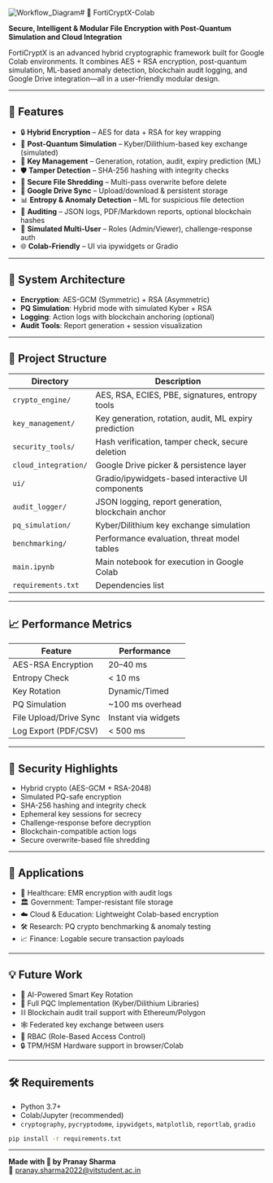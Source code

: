 ![Workflow_Diagram](https://github.com/user-attachments/assets/f9e60115-68d0-46a5-b349-e4ef521cc34a)# 🔐 FortiCryptX-Colab

**Secure, Intelligent & Modular File Encryption with Post-Quantum Simulation and Cloud Integration**

FortiCryptX is an advanced hybrid cryptographic framework built for Google Colab environments. It combines AES + RSA encryption, post-quantum simulation, ML-based anomaly detection, blockchain audit logging, and Google Drive integration—all in a user-friendly modular design.

---

## 🚀 Features

- 🔒 **Hybrid Encryption** – AES for data + RSA for key wrapping
- 🧬 **Post-Quantum Simulation** – Kyber/Dilithium-based key exchange (simulated)
- 🔁 **Key Management** – Generation, rotation, audit, expiry prediction (ML)
- 🛡️ **Tamper Detection** – SHA-256 hashing with integrity checks
- 🧨 **Secure File Shredding** – Multi-pass overwrite before delete
- 📁 **Google Drive Sync** – Upload/download & persistent storage
- 📊 **Entropy & Anomaly Detection** – ML for suspicious file detection
- 📜 **Auditing** – JSON logs, PDF/Markdown reports, optional blockchain hashes
- 👥 **Simulated Multi-User** – Roles (Admin/Viewer), challenge-response auth
- 🌐 **Colab-Friendly** – UI via ipywidgets or Gradio

---

## 🧠 System Architecture

- **Encryption**: AES-GCM (Symmetric) + RSA (Asymmetric)
- **PQ Simulation**: Hybrid mode with simulated Kyber + RSA
- **Logging**: Action logs with blockchain anchoring (optional)
- **Audit Tools**: Report generation + session visualization

---

## 📁 Project Structure

| Directory | Description |
|----------|-------------|
| `crypto_engine/` | AES, RSA, ECIES, PBE, signatures, entropy tools |
| `key_management/` | Key generation, rotation, audit, ML expiry prediction |
| `security_tools/` | Hash verification, tamper check, secure deletion |
| `cloud_integration/` | Google Drive picker & persistence layer |
| `ui/` | Gradio/ipywidgets-based interactive UI components |
| `audit_logger/` | JSON logging, report generation, blockchain anchor |
| `pq_simulation/` | Kyber/Dilithium key exchange simulation |
| `benchmarking/` | Performance evaluation, threat model tables |
| `main.ipynb` | Main notebook for execution in Google Colab |
| `requirements.txt` | Dependencies list |

---

## 📈 Performance Metrics

| Feature | Performance |
|---------|------------|
| AES-RSA Encryption | 20–40 ms |
| Entropy Check | < 10 ms |
| Key Rotation | Dynamic/Timed |
| PQ Simulation | ~100 ms overhead |
| File Upload/Drive Sync | Instant via widgets |
| Log Export (PDF/CSV) | < 500 ms |

---

## 🔐 Security Highlights

- Hybrid crypto (AES-GCM + RSA-2048)
- Simulated PQ-safe encryption
- SHA-256 hashing and integrity check
- Ephemeral key sessions for secrecy
- Challenge-response before decryption
- Blockchain-compatible action logs
- Secure overwrite-based file shredding

---

## 🧩 Applications

- 🏥 Healthcare: EMR encryption with audit logs
- 🏛️ Government: Tamper-resistant file storage
- ☁️ Cloud & Education: Lightweight Colab-based encryption
- 🛠️ Research: PQ crypto benchmarking & anomaly testing
- 📈 Finance: Logable secure transaction payloads

---

## 💡 Future Work

- 🧠 AI-Powered Smart Key Rotation
- 🔐 Full PQC Implementation (Kyber/Dilithium Libraries)
- ⛓️ Blockchain audit trail support with Ethereum/Polygon
- 🕸️ Federated key exchange between users
- 👥 RBAC (Role-Based Access Control)
- 🔒 TPM/HSM Hardware support in browser/Colab

---

## 🛠 Requirements

- Python 3.7+
- Colab/Jupyter (recommended)
- `cryptography`, `pycryptodome`, `ipywidgets`, `matplotlib`, `reportlab`, `gradio`

```bash
pip install -r requirements.txt
```


---

**Made with 🔐 by Pranay Sharma**  
📧 pranay.sharma2022@vitstudent.ac.in
